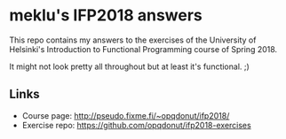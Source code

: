 # meklu's IFP2018 answers

This repo contains my answers to the exercises of the University of Helsinki's
Introduction to Functional Programming course of Spring 2018.

It might not look pretty all throughout but at least it's functional. ;)

## Links

- Course page:   http://pseudo.fixme.fi/~opqdonut/ifp2018/
- Exercise repo: https://github.com/opqdonut/ifp2018-exercises

